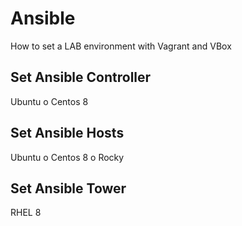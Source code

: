 # Ansible 
How to set a LAB environment with Vagrant and VBox

## Set Ansible Controller
Ubuntu o Centos 8

## Set Ansible Hosts
Ubuntu o Centos 8 o Rocky

## Set Ansible Tower
RHEL 8
